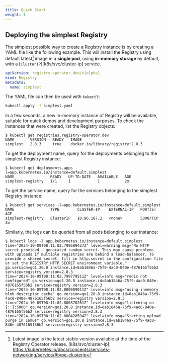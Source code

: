 ```yaml
---
title: Quick Start
weight: 1
---
```


## Deploying the simplest Registry

The simplest possible way to create a Registry instance is by creating a YAML file like the following example. This will install the Registry using default latest[^1] image in a **single pod**, using **in-memory storage** by default, with a [`ClusterIP`][k8s/svc/cluster-ip] service.

```yaml
apiVersion: registry-operator.dev/v1alpha1
kind: Registry
metadata:
  name: simplest
```

The YAML file can then be used with `kubectl`:

```sh
kubectl apply -f simplest.yaml
```

In a few seconds, a new in-memory instance of Registry will be available, suitable for quick demos and development purposes. To check the instances that were created, list the Registry objects:

```
$ kubectl get registries.registry-operator.dev 
NAME       VERSION   READY   IMAGE
simplest   2.8.3     true    docker.io/library/registry:2.8.3
```

To get the deplpyment name, query for the deployments belonging to the simplest Registry instance:

```
$ kubectl get deployments.apps -l=app.kubernetes.io/instance=default.simplest
NAME                READY   UP-TO-DATE   AVAILABLE   AGE
simplest-registry   1/1     1            1           2m
```

To get the service name, query for the services belonging to the simplest Registry instance:

```
$ kubectl get services -l=app.kubernetes.io/instance=default.simplest
NAME                TYPE        CLUSTER-IP    EXTERNAL-IP   PORT(S)    AGE
simplest-registry   ClusterIP   10.96.187.2   <none>        5000/TCP   2m
```

Similarly, the logs can be queried from all pods belonging to our instance:

```
$ kubectl logs -l app.kubernetes.io/instance=default.simplest
time="2024-10-09T08:11:02.799689427Z" level=warning msg="No HTTP secret provided - generated random secret. This may cause problems with uploads if multiple registries are behind a load-balancer. To provide a shared secret, fill in http.secret in the configuration file or set the REGISTRY_HTTP_SECRET environment variable." go.version=go1.20.8 instance.id=8ab1846a-75f9-4ac0-840e-4876165f56b2 service=registry version=2.8.3 
time="2024-10-09T08:11:02.799779511Z" level=info msg="redis not configured" go.version=go1.20.8 instance.id=8ab1846a-75f9-4ac0-840e-4876165f56b2 service=registry version=2.8.3 
time="2024-10-09T08:11:02.800089011Z" level=info msg="using inmemory blob descriptor cache" go.version=go1.20.8 instance.id=8ab1846a-75f9-4ac0-840e-4876165f56b2 service=registry version=2.8.3 
time="2024-10-09T08:11:02.800370261Z" level=info msg="listening on [::]:5000" go.version=go1.20.8 instance.id=8ab1846a-75f9-4ac0-840e-4876165f56b2 service=registry version=2.8.3 
time="2024-10-09T08:11:02.800428594Z" level=info msg="Starting upload purge in 16m0s" go.version=go1.20.8 instance.id=8ab1846a-75f9-4ac0-840e-4876165f56b2 service=registry version=2.8.3 
```

[^1]: Latest image is the latest stable version available at the time of the Registry Operator release.
[k8s/svc/cluster-ip]: https://kubernetes.io/docs/concepts/services-networking/service/#type-clusterip
